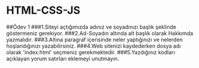 # HTML-CSS-JS
##Ödev 1
###1.Siteyi açtığımızda adınız ve soyadınızı başlık şeklinde göstermeniz gerekiyor.
###2.Ad-Soyadın altında alt başlık olarak Hakkımda yazmalıdır.
###3.Altına paragraf içerisinde neler yaptığınızı ve nelerden hoşlandığınızı yazabilirsiniz.
###4.Web sitenizi kaydederken dosya adı olarak 'index.html' seçmeniz gerekmektedir.
###5.Yazdığınız kodları açıklayan yorum satırları eklemeyi unutmayın.
